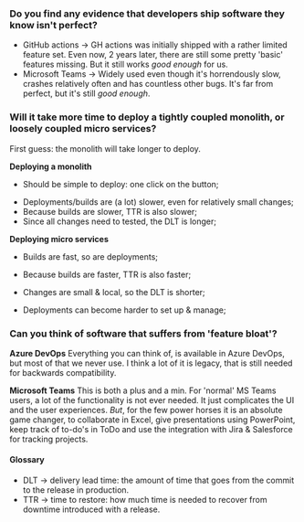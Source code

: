 ### Do you find any evidence that developers ship software they know isn't perfect?
- GitHub actions -> GH actions was initially shipped with a rather
  limited feature set. Even now, 2 years later, there are still 
  some pretty 'basic' features missing. But it still works _good enough_
  for us.
- Microsoft Teams -> Widely used even though it's horrendously slow,
  crashes relatively often and has countless other bugs. It's far from
  perfect, but it's still _good enough_.

### Will it take more time to deploy a tightly coupled monolith, or loosely coupled micro services?
First guess: the monolith will take longer to deploy.

__Deploying a monolith__
+ Should be simple to deploy: one click on the button;
- Deployments/builds are (a lot) slower, even for relatively small
  changes;
- Because builds are slower, TTR is also slower;
- Since all changes need to tested, the DLT is longer;

__Deploying micro services__
+ Builds are fast, so are deployments;
- Because builds are faster, TTR is also faster;
+ Changes are small & local, so the DLT is shorter;
- Deployments can become harder to set up & manage;

### Can you think of software that suffers from 'feature bloat'?
__Azure DevOps__
Everything you can think of, is available in Azure DevOps,
but most of that we never use. I think a lot of it is legacy, that is
still needed for backwards compatibility.

__Microsoft Teams__
This is both a plus and a min. For 'normal' MS Teams users, a lot of the
functionality is not ever needed. It just complicates the UI and the
user experiences. _But_, for the few power horses it is an absolute game
changer, to collaborate in Excel, give presentations using PowerPoint,
keep track of to-do's in ToDo and use the integration with Jira &
Salesforce for tracking projects.

#### Glossary
- DLT -> delivery lead time: the amount of time that goes from the commit
  to the release in production.
- TTR -> time to restore: how much time is needed to recover from
  downtime introduced with a release.

